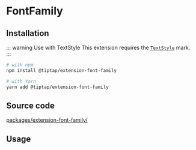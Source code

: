 # FontFamily

## Installation
::: warning Use with TextStyle
This extension requires the [`TextStyle`](/api/nodes/text-style) mark.
:::

```bash
# with npm
npm install @tiptap/extension-font-family

# with Yarn
yarn add @tiptap/extension-font-family
```

## Source code
[packages/extension-font-family/](https://github.com/ueberdosis/tiptap-next/blob/main/packages/extension-font-family/)

## Usage
<demo name="Extensions/FontFamily" highlight="" />
